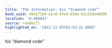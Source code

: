 ```yaml
---
title: 'The Information: his “diamond code”'
book_uuid: 484271b9-e2c0-47ed-83de-63c23de48d95
location: '0.499841'
source: readmill
highlighted_on: '2012-12-03T03:53:21.000Z'
---
```


his “diamond code”